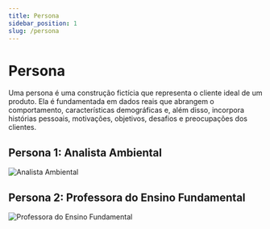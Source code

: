 ```yaml
---
title: Persona
sidebar_position: 1
slug: /persona
---
```


# Persona

Uma persona é uma construção fictícia que representa o cliente ideal de um produto. Ela é fundamentada em dados reais que abrangem o comportamento, características demográficas e, além disso, incorpora histórias pessoais, motivações, objetivos, desafios e preocupações dos clientes.

## Persona 1: Analista Ambiental

![Analista Ambiental](/img/Persona1.png)

## Persona 2: Professora do Ensino Fundamental

![Professora do Ensino Fundamental](/img/Persona2.png)